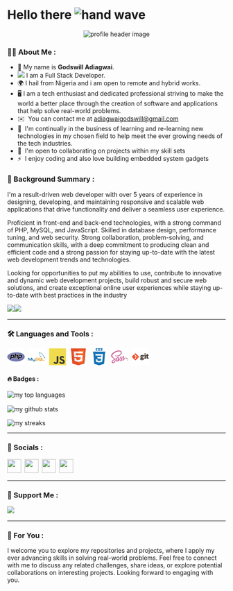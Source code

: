 Hello there ![hand wave](https://user-images.githubusercontent.com/18350557/176309783-0785949b-9127-417c-8b55-ab5a4333674e.gif)
==
<div align="center">
  <img src="https://media.giphy.com/media/M9gbBd9nbDrOTu1Mqx/giphy.gif" width="100" alt="profile header image" />
</div>

### :man_technologist: About Me :
* :name_badge: My name is <b>Godswill Adiagwai</b>.
* <img src="https://media.giphy.com/media/WUlplcMpOCEmTGBtBW/giphy.gif" width="30"> I am a Full Stack Developer.
* :earth_africa: I hail from Nigeria and i am open to remote and hybrid works.
* :desktop_computer: I am a tech enthusiast and dedicated professional striving to make the world a better place through the creation of software and applications that help solve real-world problems.
* :envelope:  You can contact me at [adiagwaigodswill@gmail.com](mailto:adiagwaigodswill@gmail.com)
* :brain:  I'm continually in the business of learning and re-learning new technologies in my chosen field to help meet the ever growing needs of the tech industries.
* :handshake:  I'm open to collaborating on projects within my skill sets
* :zap:  I enjoy coding and also love building embedded system gadgets

### :scroll: Background Summary :
I'm a result-driven web developer with over 5 years of experience in designing, developing, and maintaining responsive and scalable web applications that drive functionality and deliver a seamless user experience. 

Proficient in front-end and back-end technologies, with a strong command of PHP, MySQL, and JavaScript.
Skilled in database design, performance tuning, and web security. Strong collaboration, problem-solving, and communication skills, with a deep commitment to producing clean and efficient code and a strong passion for staying up-to-date with the latest web development trends and technologies.

Looking for opportunities to put my abilities to use, contribute to innovative and dynamic web development projects, build robust and secure web solutions, and create exceptional online user experiences while staying up-to-date with best practices in the industry


<a href="https://www.github.com/euroadams" target="_blank" rel="noreferrer"><img src="https://img.shields.io/github/followers/euroadams?logo=github&style=for-the-badge&color=0891b2&labelColor=1c1917" /></a><a href="https://www.twitter.com/euroadams" target="_blank" rel="noreferrer"><img src="https://img.shields.io/twitter/follow/euroadams?logo=twitter&style=for-the-badge&color=0891b2&labelColor=1c1917"/></a>

---

### :hammer_and_wrench: Languages and Tools :
<p>
<a href="https://www.php.net/" target="_blank" rel="noreferrer"><img src="https://github.com/devicons/devicon/blob/master/icons/php/php-original.svg" title="PHP" alt="PHP" width="40" height="40"/></a>&nbsp;
<a href="https://www.mysql.com/" target="_blank" rel="noreferrer"><img src="https://github.com/devicons/devicon/blob/master/icons/mysql/mysql-original-wordmark.svg" title="MySQL"  alt="MySQL" width="40" height="40"/></a>&nbsp;
<a href="https://www.javascript.com/" target="_blank" rel="noreferrer"><img src="https://github.com/devicons/devicon/blob/master/icons/javascript/javascript-original.svg" title="JavaScript" alt="JavaScript" width="40" height="40"/></a>&nbsp;
<a href="https://www.w3schools.com/html/" target="_blank" rel="noreferrer"><img src="https://github.com/devicons/devicon/blob/master/icons/html5/html5-original.svg" title="HTML5" alt="HTML5" width="40" height="40"/></a>&nbsp;
<a href="https://www.w3schools.com/css/" target="_blank" rel="noreferrer"><img src="https://github.com/devicons/devicon/blob/master/icons/css3/css3-plain-wordmark.svg" title="CSS3" alt="CSS3" width="40" height="40"/></a>&nbsp;
<a href="https://www.sass-lang.com/" target="_blank" rel="noreferrer"><img src="https://github.com/devicons/devicon/blob/master/icons/sass/sass-original.svg" title="Sass"  alt="Sass" width="40" height="40"/></a>&nbsp;
<a href="https://www.git-scm.com/" target="_blank" rel="noreferrer"><img src="https://github.com/devicons/devicon/blob/master/icons/git/git-original-wordmark.svg" title="Git" **alt="Git" width="40" height="40"/></a>&nbsp;
</p>

#### :fire: Badges :
<p><img align="left" src="https://github-readme-stats.vercel.app/api/top-langs?username=euroadams&show_icons=true&locale=en&layout=compact" alt="my top languages" /></p>
&nbsp;
<p><img align="center" src="https://github-readme-stats.vercel.app/api?username=euroadams&locale=en&show_icons=true" alt="my github stats" /></p>

<p><img align="center" src="https://github-readme-streak-stats.herokuapp.com/?user=euroadams" alt="my streaks" /></p>

---

### :electric_plug: Socials :

<p align="left"><a href="https://www.github.com/euroadams" target="_blank" rel="noreferrer"><img src="https://raw.githubusercontent.com/danielcranney/readme-generator/main/public/icons/socials/github.svg" width="32" height="32" /></a>&nbsp;
<a href="https://www.linkedin.com/in/godswill-adiagwai" target="_blank" rel="noreferrer"><img src="https://raw.githubusercontent.com/danielcranney/readme-generator/main/public/icons/socials/linkedin.svg" width="32" height="32" /></a>&nbsp;
<a href="http://www.medium.com/@euroadams" target="_blank" rel="noreferrer"><img src="https://raw.githubusercontent.com/danielcranney/readme-generator/main/public/icons/socials/medium.svg" width="32" height="32" /></a>&nbsp;
<a href="https://www.x.com/euroadams" target="_blank" rel="noreferrer"><img src="https://raw.githubusercontent.com/danielcranney/readme-generator/main/public/icons/socials/twitter.svg" width="32" height="32" /></a></p>
<!--
### :writing_hand: Blog Posts :
<!-- BLOG-POST-LIST:START -->
<!-- BLOG-POST-LIST:END -->

---
### :open_hands: Support Me :

<a href="https://www.buymeacoffee.com/euroadams"><img src="https://cdn.buymeacoffee.com/buttons/v2/default-yellow.png" width="200" /></a>

---
### :hugs: For You :
I welcome you to explore my repositories and projects, where I apply my ever advancing skills in solving real-world problems. Feel free to connect with me to discuss any related challenges, share ideas, or explore potential collaborations on interesting projects. Looking forward to engaging with you.

<!--
euroadams/euroadams is a ✨ special ✨ repository because its `README.md` (this file) appears on your GitHub profile.
You can click the Preview link to take a look at your changes.
-->
